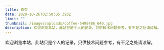 ```yaml
---
title: 首页
date: 2020-10-26T02:50:05.393Z
limit: ""
thumbnail: /images/uploads/coffee-5498486_640.jpg
description: 欢迎浏览本站，此站只是个人的记录，只供技术问题参考，有不足之处请谅解。
---
```

欢迎浏览本站，此站只是个人的记录，只供技术问题参考，有不足之处请谅解。